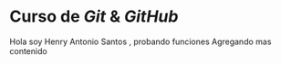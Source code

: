 # Curso de _Git_ & _GitHub_

Hola soy Henry Antonio Santos , probando funciones
Agregando mas contenido
